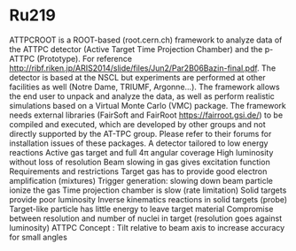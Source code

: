 # Ru219
ATTPCROOT is a ROOT-based (root.cern.ch) framework to analyze data of the ATTPC detector (Active Target Time Projection Chamber) and the p-ATTPC (Prototype). 
For reference http://ribf.riken.jp/ARIS2014/slide/files/Jun2/Par2B06Bazin-final.pdf. The detector is based at the NSCL but experiments are performed at other facilities as well (Notre Dame, TRIUMF, Argonne...). 
The framework allows the end user to unpack and analyze the data, as well as perform realistic simulations based on a Virtual Monte Carlo (VMC) package. 
The framework needs external libraries (FairSoft and FairRoot https://fairroot.gsi.de/) to be compiled and executed, which are developed by other groups and not directly supported by the AT-TPC group. Please refer to their forums for installation issues of these packages.
 A detector tailored to low energy reactions
Active gas target and full 4π angular coverage High luminosity without loss of resolution Beam slowing in gas gives excitation function
Requirements and restrictions
Target gas has to provide good electron amplification (mixtures) Trigger generation: slowing down beam particle ionize the gas Time projection chamber is slow (rate limitation)
 Solid targets provide poor luminosity
Inverse kinematics reactions in solid targets (probe) Target-like particle has little energy to leave target material
Compromise between resolution and number of nuclei in target (resolution goes against luminosity)
ATTPC Concept : Tilt relative to beam axis to increase accuracy for small angles
